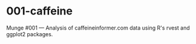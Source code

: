 # 001-caffeine
Munge #001 — Analysis of caffeineinformer.com data using R's rvest and ggplot2 packages.
